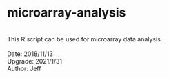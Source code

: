 # microarray-analysis
<br>
This R script can be used for microarray data analysis.<br>
<br>
Date: 2018/11/13<br>
Upgrade: 2021/1/31<br>
Author: Jeff<br>
